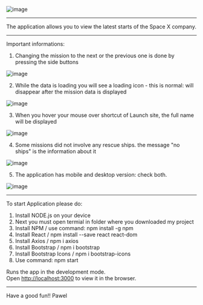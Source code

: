 ![image](https://user-images.githubusercontent.com/78322363/139315758-79afcfd0-eb82-4b71-80ce-3e0118476cc2.png)

****


The application allows you to view the latest starts of the Space X company.




****

Important informations: 

1. Changing the mission to the next or the previous one is done by pressing the side buttons

![image](https://user-images.githubusercontent.com/78322363/139317855-47235bb3-8cbe-48d8-9577-6ae3552ced1f.png)


2. While the data is loading you will see a loading icon - this is normal: will disappear after the mission data is displayed

![image](https://user-images.githubusercontent.com/78322363/139318438-7ab8f4ed-3c2e-411f-85d3-1346e826301e.png)


3. When you hover your mouse over shortcut of Launch site, the full name will be displayed

![image](https://user-images.githubusercontent.com/78322363/139320331-d9a12418-7e81-478a-9502-9e3a472000df.png)


4. Some missions did not involve any rescue ships. the message "no ships" is the information about it

![image](https://user-images.githubusercontent.com/78322363/139320586-9628ada3-1abd-431d-b31e-b9eda8169f37.png)


5. The application has mobile and desktop version: check both.

![image](https://user-images.githubusercontent.com/78322363/139315650-9245beba-deaa-4cb8-a348-d0767d437324.png)


****
To start Application please do:
1. Install NODE.js on your device
2. Next you must open termial in folder where you downloaded my project
3. Install NPM / use command: npm install -g npm
4. Install React / npm install --save react react-dom
5. Install Axios / npm i axios
6. Install Bootstrap / npm i bootstrap
7. Install Bootstrap Icons / npm i bootstrap-icons
8. Use command: npm start

Runs the app in the development mode.\
Open [http://localhost:3000](http://localhost:3000) to view it in the browser.
****


Have a good fun!!
Pawel



